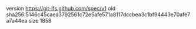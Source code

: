version https://git-lfs.github.com/spec/v1
oid sha256:5146c45caea3792561c72e5afe571a8117dccbea3c1bf94443e70afe7a7a44ea
size 1858
